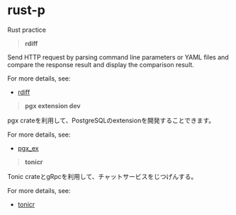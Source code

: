 # rust-p
Rust practice





> **rdiff**

Send HTTP request by parsing command line parameters or YAML files and compare the response result and display the comparison result. 



For more details, see:

- [rdiff](https://github.com/wangxinyang/rust-p/tree/main/rdiff)




> **pgx extension dev**

pgx crateを利用して、PostgreSQLのextensionを開発することできます。


For more details, see:

- [pgx_ex](https://github.com/wangxinyang/rust-p/tree/main/pgx_ex)



> **tonicr**

Tonic crateとgRpcを利用して、チャットサービスをじつげんする。


For more details, see:

- [tonicr](https://github.com/wangxinyang/rust-p/tree/main/tonicr)

